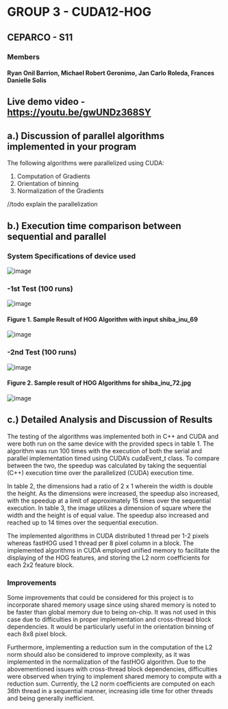 # GROUP 3 - CUDA12-HOG

## CEPARCO - S11
### Members
#### Ryan Onil Barrion, Michael Robert Geronimo, Jan Carlo Roleda, Frances Danielle Solis 

## Live demo video - https://youtu.be/gwUNDz368SY

## a.) Discussion of parallel algorithms implemented in your program

The following algorithms were parallelized using CUDA:
1. Computation of Gradients
2. Orientation of binning 
3. Normalization of the Gradients

//todo explain the parallelization

## b.) Execution time comparison between sequential and parallel
### System Specifications of device used 
![image](https://github.com/Bol3x/CUDA12-HOG/assets/115066447/8a21600d-9bb5-4ba8-916e-c67b1c0b83c6)

### -1st Test (100 runs)
![image](https://github.com/Bol3x/CUDA12-HOG/assets/115066447/282a6597-846e-4b32-a254-687e1a8e207a)

#### Figure 1. Sample Result of HOG Algorithm with input shiba_inu_69 
![image](https://github.com/Bol3x/CUDA12-HOG/assets/115066447/5254af6f-a088-40a9-885e-90dd3fd41c0d)


### -2nd Test (100 runs)
![image](https://github.com/Bol3x/CUDA12-HOG/assets/115066447/9a88260c-b56f-40ed-be61-ee02591d8ace)


#### Figure 2. Sample result of HOG Algorithms for shiba_inu_72.jpg
![image](https://github.com/Bol3x/CUDA12-HOG/assets/115066447/ffea2029-344d-4831-884e-534721d9e3c5)


## c.) Detailed Analysis and Discussion of Results
The testing of the algorithms was implemented both in C++ and CUDA and were both run on the same device with the provided specs in table 1. The algorithm was run 100 times with the execution of both the serial and parallel implementation timed using CUDA’s cudaEvent_t class. To compare between the two, the speedup was calculated by taking the sequential (C++) execution time over the parallelized (CUDA) execution time.

In table 2, the dimensions had a ratio of 2 x 1 wherein the width is double the height. As the dimensions were increased, the speedup also increased, with the speedup at a limit of approximately 15 times over the sequential execution. In table 3, the image utilizes a dimension of square where the width and the height is of equal value. The speedup also increased and reached up to 14 times over the sequential execution.

The implemented algorithms in CUDA distributed 1 thread per 1-2 pixels whereas fastHOG used 1 thread per 8 pixel column in a block. The implemented algorithms in CUDA employed unified memory to facilitate the displaying of the HOG features, and storing the L2 norm coefficients for each 2x2 feature block.


### Improvements
Some improvements that could be considered for this project is to incorporate shared memory usage since using shared memory is noted to be faster than global memory due to being on-chip. It was not used in this case due to difficulties in proper implementation and cross-thread block dependencies. It would be particularly useful in the orientation binning of each 8x8 pixel block. 

Furthermore, implementing a reduction sum in the computation of the L2 norm should also be considered to improve complexity, as it was implemented in the normalization of the fastHOG algorithm. Due to the abovementioned issues with cross-thread block dependencies, difficulties were observed when trying to implement shared memory to compute with a reduction sum. Currently, the L2 norm coefficients are computed on each 36th thread in a sequential manner, increasing idle time for other threads and being generally inefficient.
